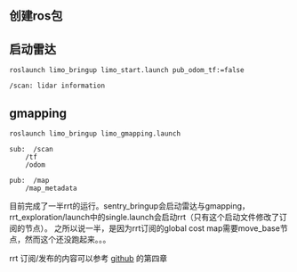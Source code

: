 ## 创建ros包

## 启动雷达

```
roslaunch limo_bringup limo_start.launch pub_odom_tf:=false

/scan: lidar information
```

## gmapping

```
roslaunch limo_bringup limo_gmapping.launch

sub:  /scan
    /tf
    /odom
			
pub:  /map
    /map_metadata
```

目前完成了一半rrt的运行。sentry_bringup会启动雷达与gmapping， rrt_exploration/launch中的single.launch会启动rrt（只有这个启动文件修改了订阅的节点）。
之所以说一半，是因为rrt订阅的global cost map需要move_base节点，然而这个还没跑起来。。。

rrt 订阅/发布的内容可以参考 [github](https://github.com/hasauino/rrt_exploration) 的第四章
